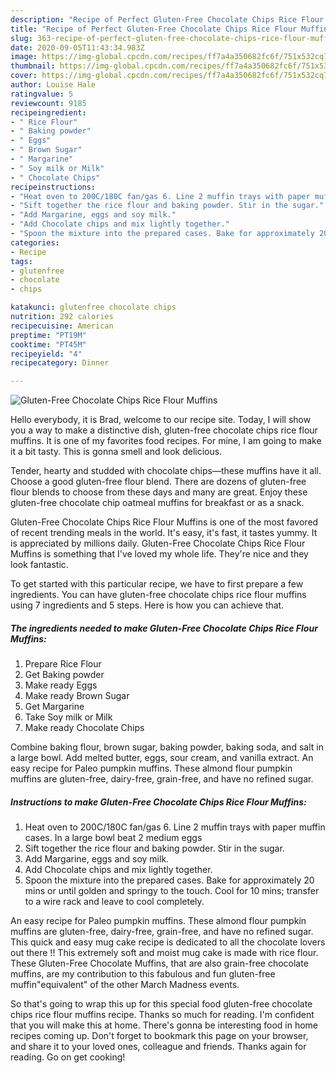 ```yaml
---
description: "Recipe of Perfect Gluten-Free Chocolate Chips Rice Flour Muffins"
title: "Recipe of Perfect Gluten-Free Chocolate Chips Rice Flour Muffins"
slug: 363-recipe-of-perfect-gluten-free-chocolate-chips-rice-flour-muffins
date: 2020-09-05T11:43:34.983Z
image: https://img-global.cpcdn.com/recipes/ff7a4a350682fc6f/751x532cq70/gluten-free-chocolate-chips-rice-flour-muffins-recipe-main-photo.jpg
thumbnail: https://img-global.cpcdn.com/recipes/ff7a4a350682fc6f/751x532cq70/gluten-free-chocolate-chips-rice-flour-muffins-recipe-main-photo.jpg
cover: https://img-global.cpcdn.com/recipes/ff7a4a350682fc6f/751x532cq70/gluten-free-chocolate-chips-rice-flour-muffins-recipe-main-photo.jpg
author: Louise Hale
ratingvalue: 5
reviewcount: 9185
recipeingredient:
- " Rice Flour"
- " Baking powder"
- " Eggs"
- " Brown Sugar"
- " Margarine"
- " Soy milk or Milk"
- " Chocolate Chips"
recipeinstructions:
- "Heat oven to 200C/180C fan/gas 6. Line 2 muffin trays with paper muffin cases. In a large bowl beat 2 medium eggs"
- "Sift together the rice flour and baking powder. Stir in the sugar."
- "Add Margarine, eggs and soy milk."
- "Add Chocolate chips and mix lightly together."
- "Spoon the mixture into the prepared cases. Bake for approximately 20 mins or until golden and springy to the touch. Cool for 10 mins; transfer to a wire rack and leave to cool completely."
categories:
- Recipe
tags:
- glutenfree
- chocolate
- chips

katakunci: glutenfree chocolate chips 
nutrition: 292 calories
recipecuisine: American
preptime: "PT19M"
cooktime: "PT45M"
recipeyield: "4"
recipecategory: Dinner

---
```



![Gluten-Free Chocolate Chips Rice Flour Muffins](https://img-global.cpcdn.com/recipes/ff7a4a350682fc6f/751x532cq70/gluten-free-chocolate-chips-rice-flour-muffins-recipe-main-photo.jpg)

Hello everybody, it is Brad, welcome to our recipe site. Today, I will show you a way to make a distinctive dish, gluten-free chocolate chips rice flour muffins. It is one of my favorites food recipes. For mine, I am going to make it a bit tasty. This is gonna smell and look delicious.

Tender, hearty and studded with chocolate chips—these muffins have it all. Choose a good gluten-free flour blend. There are dozens of gluten-free flour blends to choose from these days and many are great. Enjoy these gluten-free chocolate chip oatmeal muffins for breakfast or as a snack.

Gluten-Free Chocolate Chips Rice Flour Muffins is one of the most favored of recent trending meals in the world. It's easy, it's fast, it tastes yummy. It is appreciated by millions daily. Gluten-Free Chocolate Chips Rice Flour Muffins is something that I've loved my whole life. They're nice and they look fantastic.


To get started with this particular recipe, we have to first prepare a few ingredients. You can have gluten-free chocolate chips rice flour muffins using 7 ingredients and 5 steps. Here is how you can achieve that.

<!--inarticleads1-->

##### The ingredients needed to make Gluten-Free Chocolate Chips Rice Flour Muffins:

1. Prepare  Rice Flour
1. Get  Baking powder
1. Make ready  Eggs
1. Make ready  Brown Sugar
1. Get  Margarine
1. Take  Soy milk or Milk
1. Make ready  Chocolate Chips


Combine baking flour, brown sugar, baking powder, baking soda, and salt in a large bowl. Add melted butter, eggs, sour cream, and vanilla extract. An easy recipe for Paleo pumpkin muffins. These almond flour pumpkin muffins are gluten-free, dairy-free, grain-free, and have no refined sugar. 

<!--inarticleads2-->

##### Instructions to make Gluten-Free Chocolate Chips Rice Flour Muffins:

1. Heat oven to 200C/180C fan/gas 6. Line 2 muffin trays with paper muffin cases. In a large bowl beat 2 medium eggs
1. Sift together the rice flour and baking powder. Stir in the sugar.
1. Add Margarine, eggs and soy milk.
1. Add Chocolate chips and mix lightly together.
1. Spoon the mixture into the prepared cases. Bake for approximately 20 mins or until golden and springy to the touch. Cool for 10 mins; transfer to a wire rack and leave to cool completely.


An easy recipe for Paleo pumpkin muffins. These almond flour pumpkin muffins are gluten-free, dairy-free, grain-free, and have no refined sugar. This quick and easy mug cake recipe is dedicated to all the chocolate lovers out there !! This extremely soft and moist mug cake is made with rice flour. These Gluten-Free Chocolate Muffins, that are also grain-free chocolate muffins, are my contribution to this fabulous and fun gluten-free muffin&#34;equivalent&#34; of the other March Madness events. 

So that's going to wrap this up for this special food gluten-free chocolate chips rice flour muffins recipe. Thanks so much for reading. I'm confident that you will make this at home. There's gonna be interesting food in home recipes coming up. Don't forget to bookmark this page on your browser, and share it to your loved ones, colleague and friends. Thanks again for reading. Go on get cooking!
